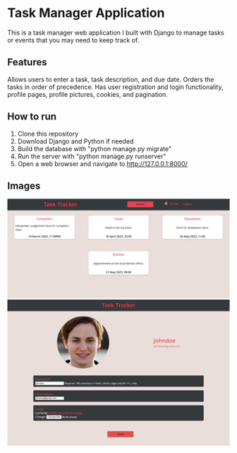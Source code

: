 # Task Manager Application
This is a task manager web application I built with Django to manage tasks or events that you may need to keep track of.
## Features
Allows users to enter a task, task description, and due date. Orders the tasks in order of precedence. Has user registration and login functionality, profile pages, profile pictures, cookies, and pagination.
## How to run
1. Clone this repository
2. Download Django and Python if needed
3. Build the database with "python manage.py migrate"
3. Run the server with "python manage.py runserver"
4. Open a web browser and navigate to http://127.0.0.1:8000/

## Images
<picture>
  <img alt="Home page for web application." src="/media/home_page.png">
</picture>

<picture>
  <img alt="Home page for web application." src="/media/profile_page.png">
</picture>